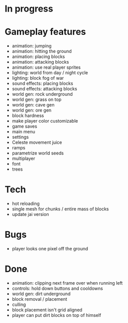 # In progress

# Gameplay features
- animation: jumping
- animation: hitting the ground
- animation: placing blocks
- animation: attacking blocks
- animation: use real player sprites
- lighting: world from day / night cycle
- lighting: block fog of war
- sound effects: placing blocks
- sound effects: attacking blocks
- world gen: rock underground
- world gen: grass on top
- world gen: cave gen
- world gen: ore gen
- block hardness
- make player color customizable
- game saves
- main menu
- settings
- Celeste movement juice
- ramps
- parametrize world seeds
- multiplayer
- font
- trees

# Tech
- hot reloading
- single mesh for chunks / entire mass of blocks
- update jai version

# Bugs
- player looks one pixel off the ground

# Done
- animation: clipping next frame over when running left
- controls: hold down buttons and cooldowns
- world gen: dirt underground
- block removal / placement
- culling
- block placement isn't grid aligned
- player can put dirt blocks on top of himself